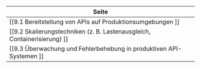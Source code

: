 | Seite |
| ----------- |
| [[9.1 Bereitstellung von APIs auf Produktionsumgebungen  ]] | 
| [[9.2 Skalierungstechniken (z. B. Lastenausgleich, Containerisierung)  ]] |
| [[9.3 Überwachung und Fehlerbehebung in produktiven API-Systemen  ]] |